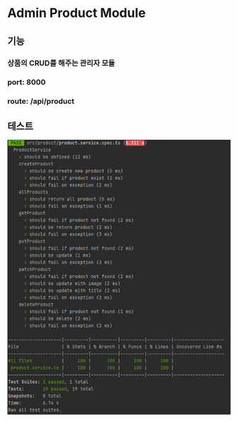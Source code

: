 # Admin Product Module

## 기능
### 상품의 CRUD를 해주는 관리자 모듈

### port: 8000

### route: /api/product


## 테스트
![test](https://github.com/EungyuCho/nest_microservice/blob/master/docs/images/admin_unit_test.PNG)

